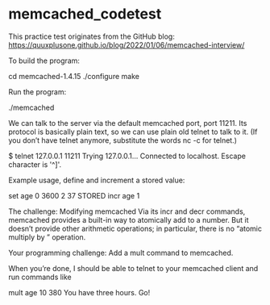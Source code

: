 # memcached_codetest

This practice test originates from the GitHub blog:
https://quuxplusone.github.io/blog/2022/01/06/memcached-interview/

To build the program:

cd memcached-1.4.15
./configure
make

Run the program:

./memcached

We can talk to the server via the default memcached port, port 11211. Its protocol is basically plain text, so we can use plain old telnet to talk to it. (If you don’t have telnet anymore, substitute the words nc -c for telnet.)

$ telnet 127.0.0.1 11211
Trying 127.0.0.1...
Connected to localhost.
Escape character is '^]'.

Example usage, define and increment a stored value:

set age 0 3600 2
37
STORED
incr age 1

The challenge: Modifying memcached
Via its incr and decr commands, memcached provides a built-in way to atomically add 
 to a number. But it doesn’t provide other arithmetic operations; in particular, there is no “atomic multiply by 
” operation.

Your programming challenge: Add a mult command to memcached.

When you’re done, I should be able to telnet to your memcached client and run commands like

mult age 10
380
You have three hours. Go!
